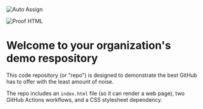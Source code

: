 ![Auto Assign](https://github.com/codecodedev/demo-repository/actions/workflows/auto-assign.yml/badge.svg)

![Proof HTML](https://github.com/codecodedev/demo-repository/actions/workflows/proof-html.yml/badge.svg)

# Welcome to your organization's demo respository
This code repository (or "repo") is designed to demonstrate the best GitHub has to offer with the least amount of noise.

The repo includes an `index.html` file (so it can render a web page), two GitHub Actions workflows, and a CSS stylesheet dependency.
